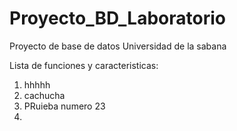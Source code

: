 # Proyecto_BD_Laboratorio
Proyecto de base de datos Universidad de la sabana

Lista de funciones y caracteristicas:

1. hhhhh
2.  cachucha
3. PRuieba numero 23
4.



